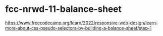 # fcc-nrwd-11-balance-sheet

https://www.freecodecamp.org/learn/2022/responsive-web-design/learn-more-about-css-pseudo-selectors-by-building-a-balance-sheet/step-1